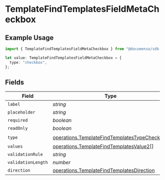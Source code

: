 # TemplateFindTemplatesFieldMetaCheckbox

## Example Usage

```typescript
import { TemplateFindTemplatesFieldMetaCheckbox } from "@documenso/sdk-typescript/models/operations";

let value: TemplateFindTemplatesFieldMetaCheckbox = {
  type: "checkbox",
};
```

## Fields

| Field                                                                                                        | Type                                                                                                         | Required                                                                                                     | Description                                                                                                  |
| ------------------------------------------------------------------------------------------------------------ | ------------------------------------------------------------------------------------------------------------ | ------------------------------------------------------------------------------------------------------------ | ------------------------------------------------------------------------------------------------------------ |
| `label`                                                                                                      | *string*                                                                                                     | :heavy_minus_sign:                                                                                           | N/A                                                                                                          |
| `placeholder`                                                                                                | *string*                                                                                                     | :heavy_minus_sign:                                                                                           | N/A                                                                                                          |
| `required`                                                                                                   | *boolean*                                                                                                    | :heavy_minus_sign:                                                                                           | N/A                                                                                                          |
| `readOnly`                                                                                                   | *boolean*                                                                                                    | :heavy_minus_sign:                                                                                           | N/A                                                                                                          |
| `type`                                                                                                       | [operations.TemplateFindTemplatesTypeCheckbox](../../models/operations/templatefindtemplatestypecheckbox.md) | :heavy_check_mark:                                                                                           | N/A                                                                                                          |
| `values`                                                                                                     | [operations.TemplateFindTemplatesValue2](../../models/operations/templatefindtemplatesvalue2.md)[]           | :heavy_minus_sign:                                                                                           | N/A                                                                                                          |
| `validationRule`                                                                                             | *string*                                                                                                     | :heavy_minus_sign:                                                                                           | N/A                                                                                                          |
| `validationLength`                                                                                           | *number*                                                                                                     | :heavy_minus_sign:                                                                                           | N/A                                                                                                          |
| `direction`                                                                                                  | [operations.TemplateFindTemplatesDirection](../../models/operations/templatefindtemplatesdirection.md)       | :heavy_minus_sign:                                                                                           | N/A                                                                                                          |
